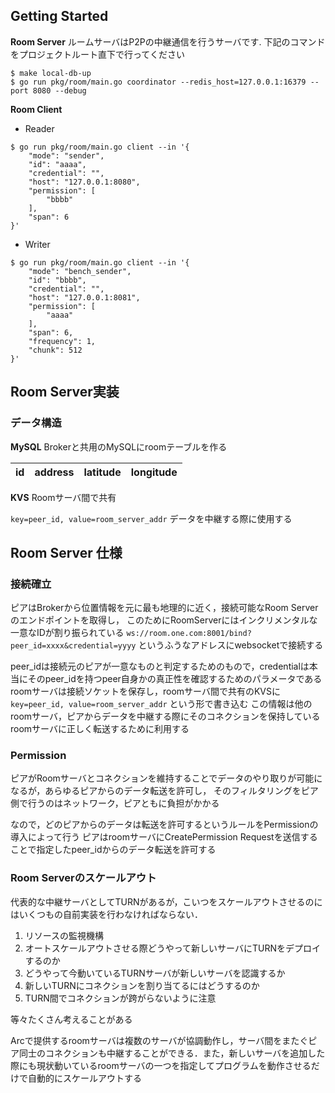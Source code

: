 ## Getting Started

**Room Server**
ルームサーバはP2Pの中継通信を行うサーバです.
下記のコマンドをプロジェクトルート直下で行ってください
```
$ make local-db-up
$ go run pkg/room/main.go coordinator --redis_host=127.0.0.1:16379 --port 8080 --debug
```

**Room Client**

- Reader
```
$ go run pkg/room/main.go client --in '{ 
    "mode": "sender",
    "id": "aaaa",
    "credential": "",
    "host": "127.0.0.1:8080",
    "permission": [
        "bbbb"
    ],
    "span": 6
}'
```

- Writer
```
$ go run pkg/room/main.go client --in '{ 
    "mode": "bench_sender",
    "id": "bbbb",
    "credential": "",
    "host": "127.0.0.1:8081",
    "permission": [
        "aaaa"
    ],
    "span": 6,
    "frequency": 1,
    "chunk": 512
}'
```

## Room Server実装

### データ構造

**MySQL**
Brokerと共用のMySQLにroomテーブルを作る

|id|address|latitude|longitude|
|:-:|:-:|:-:|:-:|

**KVS**
Roomサーバ間で共有

`key=peer_id, value=room_server_addr`
データを中継する際に使用する

## Room Server 仕様

### 接続確立
ピアはBrokerから位置情報を元に最も地理的に近く，接続可能なRoom Serverのエンドポイントを取得し，
このためにRoomServerにはインクリメンタルな一意なIDが割り振られている
`ws://room.one.com:8001/bind?peer_id=xxxx&credential=yyyy` というふうなアドレスにwebsocketで接続する

peer_idは接続元のピアが一意なものと判定するためのもので，credentialは本当にそのpeer_idを持つpeer自身かの真正性を確認するためのパラメータである
roomサーバは接続ソケットを保存し，roomサーバ間で共有のKVSに `key=peer_id, value=room_server_addr` という形で書き込む
この情報は他のroomサーバ，ピアからデータを中継する際にそのコネクションを保持しているroomサーバに正しく転送するために利用する

### Permission
ピアがRoomサーバとコネクションを維持することでデータのやり取りが可能になるが，あらゆるピアからのデータ転送を許可し，
そのフィルタリングをピア側で行うのはネットワーク，ピアともに負担がかかる

なので，どのピアからのデータは転送を許可するというルールをPermissionの導入によって行う
ピアはroomサーバにCreatePermission Requestを送信することで指定したpeer_idからのデータ転送を許可する

### Room Serverのスケールアウト
代表的な中継サーバとしてTURNがあるが，こいつをスケールアウトさせるのにはいくつもの自前実装を行わなければならない．
1. リソースの監視機構
2. オートスケールアウトさせる際どうやって新しいサーバにTURNをデプロイするのか
3. どうやって今動いているTURNサーバが新しいサーバを認識するか
3. 新しいTURNにコネクションを割り当てるにはどうするのか
4. TURN間でコネクションが跨がらないように注意

等々たくさん考えることがある

Arcで提供するroomサーバは複数のサーバが協調動作し，サーバ間をまたぐピア同士のコネクションも中継することができる．また，新しいサーバを追加した際にも現状動いているroomサーバの一つを指定してプログラムを動作させるだけで自動的にスケールアウトする
 
